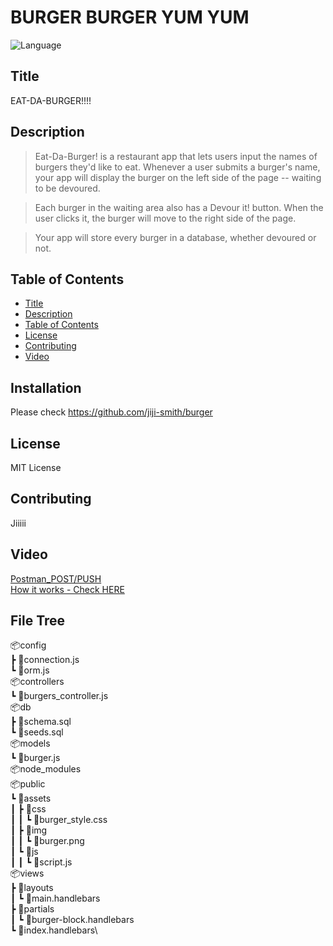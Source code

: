 # BURGER BURGER YUM YUM

![Language](https://img.shields.io/github/languages/top/jiji-smith/burger)
## Title
EAT-DA-BURGER!!!!
## Description
> Eat-Da-Burger! is a restaurant app that lets users input the names of burgers they'd like to eat.
> Whenever a user submits a burger's name, your app will display the burger on the left side of the page -- waiting to be devoured.

> Each burger in the waiting area also has a Devour it! button. When the user clicks it, the burger will move to the right side of the page.

> Your app will store every burger in a database, whether devoured or not.
## Table of Contents
* [Title](#title)
* [Description](#description)
* [Table of Contents](#table-of-contents)
* [License](#license)
* [Contributing](#contributing)
* [Video](#video)

## Installation
Please check https://github.com/jiji-smith/burger

## License
MIT License
## Contributing
Jiiiii
## Video
[Postman_POST/PUSH](https://youtu.be/Pq0_BlBrRC8)\
[How it works - Check HERE](https://youtu.be/9ed4PV0XC0A)

## File Tree
📦config\
 ┣ 📜connection.js\
 ┗ 📜orm.js\
 📦controllers\
 ┗ 📜burgers_controller.js\
 📦db\
 ┣ 📜schema.sql\
 ┗ 📜seeds.sql\
 📦models\
 ┗ 📜burger.js\
 📦node_modules\
 📦public\
 ┗ 📂assets\
 ┃ ┣ 📂css\
 ┃ ┃ ┗ 📜burger_style.css\
 ┃ ┣ 📂img\
 ┃ ┃ ┗ 📜burger.png\
 ┃ ┗ 📂js\
 ┃ ┃ ┗ 📜script.js\
 📦views\
 ┣ 📂layouts\
 ┃ ┗ 📜main.handlebars\
 ┣ 📂partials\
 ┃ ┗ 📜burger-block.handlebars\
 ┗ 📜index.handlebars\
 

